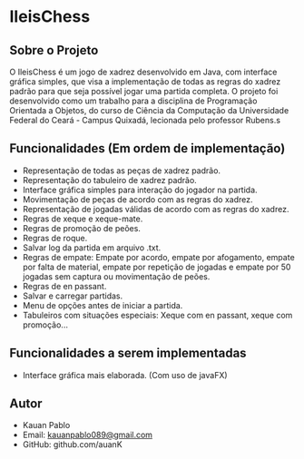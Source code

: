 # IleisChess

## Sobre o Projeto

O IleisChess é um jogo de xadrez desenvolvido em Java, com interface gráfica simples, que visa a implementação de todas as regras do xadrez padrão para que seja possível jogar uma partida completa. O projeto foi desenvolvido como um trabalho para a disciplina de Programação Orientada a Objetos, do curso de Ciência da Computação da Universidade Federal do Ceará - Campus Quixadá, lecionada pelo professor Rubens.s

## Funcionalidades (Em ordem de implementação)

- Representação de todas as peças de xadrez padrão.
- Representação do tabuleiro de xadrez padrão.
- Interface gráfica simples para interação do jogador na partida.
- Movimentação de peças de acordo com as regras do xadrez.
- Representação de jogadas válidas de acordo com as regras do xadrez.
- Regras de xeque e xeque-mate.
- Regras de promoção de peões.
- Regras de roque.
- Salvar log da partida em arquivo .txt.
- Regras de empate: Empate por acordo, empate por afogamento, empate por falta de material, empate por repetição de jogadas e empate por 50 jogadas sem captura ou movimentação de peões.
- Regras de en passant.
- Salvar e carregar partidas.
- Menu de opções antes de iniciar a partida.
- Tabuleiros com situações especiais: Xeque com en passant, xeque com promoção...

## Funcionalidades a serem implementadas
- Interface gráfica mais elaborada. (Com uso de javaFX)

## Autor
- Kauan Pablo
- Email: kauanpablo089@gmail.com
- GitHub: github.com/auanK
